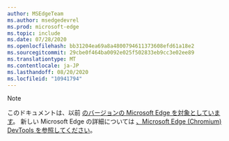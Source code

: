 ```yaml
---
author: MSEdgeTeam
ms.author: msedgedevrel
ms.prod: microsoft-edge
ms.topic: include
ms.date: 07/28/2020
ms.openlocfilehash: bb31204ea69a8a4800794611373608efd61a18e2
ms.sourcegitcommit: 29cbe0f464ba0092e025f502833eb9cc3e02ee89
ms.translationtype: MT
ms.contentlocale: ja-JP
ms.lasthandoff: 08/20/2020
ms.locfileid: "10941794"
---
```

> [!NOTE]
> このドキュメントは、以前 [のバージョンの Microsoft Edge を対象としています][MicrosoftSupport44533505]。  新しい Microsoft Edge の詳細については [、Microsoft Edge (Chromium) DevTools を参照してください][DevtoolsGuideChromium]。  

<!-- links -->  

[DevtoolsGuideChromium]: /microsoft-edge/devtools-guide-chromium "Microsoft Edge (Chromium) 開発者ツール |Microsoft ドキュメント"  

[MicrosoftSupport44533505]: https://support.microsoft.com/help/4533505 "Microsoft Edge レガシとは"  
